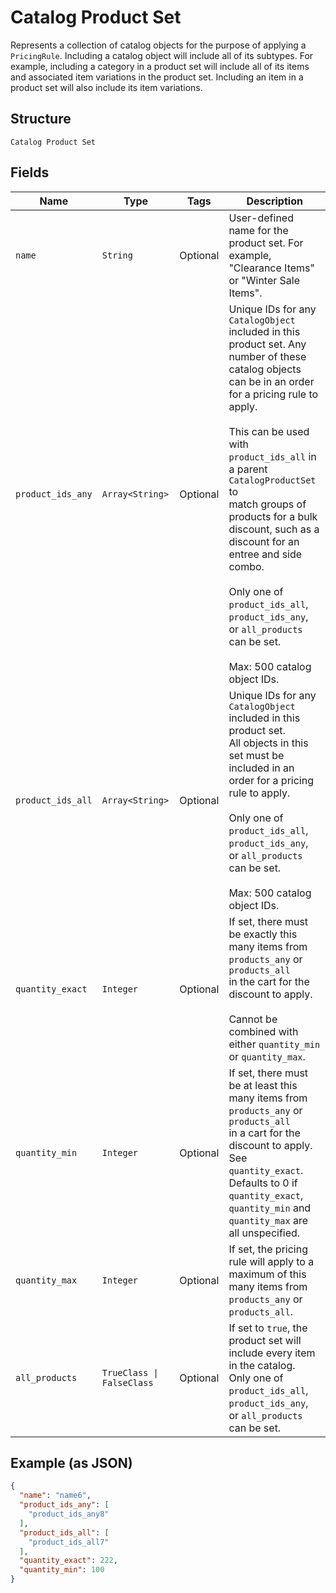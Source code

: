
# Catalog Product Set

Represents a collection of catalog objects for the purpose of applying a
`PricingRule`. Including a catalog object will include all of its subtypes.
For example, including a category in a product set will include all of its
items and associated item variations in the product set. Including an item in
a product set will also include its item variations.

## Structure

`Catalog Product Set`

## Fields

| Name | Type | Tags | Description |
|  --- | --- | --- | --- |
| `name` | `String` | Optional | User-defined name for the product set. For example, "Clearance Items"<br>or "Winter Sale Items". |
| `product_ids_any` | `Array<String>` | Optional | Unique IDs for any `CatalogObject` included in this product set. Any<br>number of these catalog objects can be in an order for a pricing rule to apply.<br><br>This can be used with `product_ids_all` in a parent `CatalogProductSet` to<br>match groups of products for a bulk discount, such as a discount for an<br>entree and side combo.<br><br>Only one of `product_ids_all`, `product_ids_any`, or `all_products` can be set.<br><br>Max: 500 catalog object IDs. |
| `product_ids_all` | `Array<String>` | Optional | Unique IDs for any `CatalogObject` included in this product set.<br>All objects in this set must be included in an order for a pricing rule to apply.<br><br>Only one of `product_ids_all`, `product_ids_any`, or `all_products` can be set.<br><br>Max: 500 catalog object IDs. |
| `quantity_exact` | `Integer` | Optional | If set, there must be exactly this many items from `products_any` or `products_all`<br>in the cart for the discount to apply.<br><br>Cannot be combined with either `quantity_min` or `quantity_max`. |
| `quantity_min` | `Integer` | Optional | If set, there must be at least this many items from `products_any` or `products_all`<br>in a cart for the discount to apply. See `quantity_exact`. Defaults to 0 if<br>`quantity_exact`, `quantity_min` and `quantity_max` are all unspecified. |
| `quantity_max` | `Integer` | Optional | If set, the pricing rule will apply to a maximum of this many items from<br>`products_any` or `products_all`. |
| `all_products` | `TrueClass \| FalseClass` | Optional | If set to `true`, the product set will include every item in the catalog.<br>Only one of `product_ids_all`, `product_ids_any`, or `all_products` can be set. |

## Example (as JSON)

```json
{
  "name": "name6",
  "product_ids_any": [
    "product_ids_any8"
  ],
  "product_ids_all": [
    "product_ids_all7"
  ],
  "quantity_exact": 222,
  "quantity_min": 100
}
```

